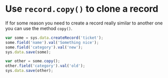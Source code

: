 # Use `record.copy()` to clone a record

If for some reason you need to create a record really similar to another
one you can use the method `copy()`.

```js
var some = sys.data.createRecord('ticket');
some.field('name').val('Something nice');
some.field('category').val('new');
sys.data.save(some);

var other = some.copy();
other.field('category').val('old');
sys.data.save(other);
```
